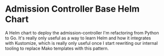 # Admission Controller Base Helm Chart

A Helm chart to deploy the admission-controller I'm refactoring from Python to Go. It's really only useful as a way to learn Helm and how it integrates with Kustomize, which is really only useful once I start rewriting our internal tooling to replace Mako templates with this pattern.
